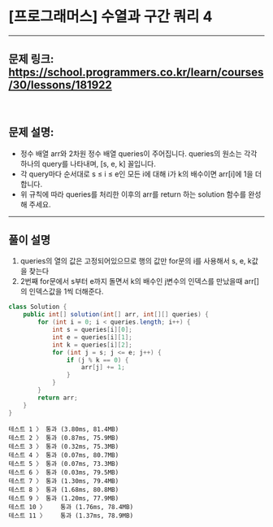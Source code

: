 # [프로그래머스] 수열과 구간 쿼리 4

---

## 문제 링크: https://school.programmers.co.kr/learn/courses/30/lessons/181922

<br>

## 문제 설명:

- 정수 배열 arr와 2차원 정수 배열 queries이 주어집니다. queries의 원소는 각각 하나의 query를 나타내며, [s, e, k] 꼴입니다.
- 각 query마다 순서대로 s ≤ i ≤ e인 모든 i에 대해 i가 k의 배수이면 arr[i]에 1을 더합니다.
- 위 규칙에 따라 queries를 처리한 이후의 arr를 return 하는 solution 함수를 완성해 주세요.
---

## 풀이 설명

1. queries의 열의 값은 고정되어있으므로 행의 값만 for문의 i를 사용해서 s, e, k값을 찾는다
2. 2번째 for문에서 s부터 e까지 돌면서 k의 배수인 j변수의 인덱스를 만났을때 arr[]의 인덱스값을 1씩 더해준다.


```java
class Solution {
    public int[] solution(int[] arr, int[][] queries) {
        for (int i = 0; i < queries.length; i++) {
            int s = queries[i][0];
            int e = queries[i][1];
            int k = queries[i][2];
            for (int j = s; j <= e; j++) {
                if (j % k == 0) {
                    arr[j] += 1;
                }
            }
        }
        return arr;
    }
}
```
```text
테스트 1 〉	통과 (3.80ms, 81.4MB)
테스트 2 〉	통과 (0.87ms, 75.9MB)
테스트 3 〉	통과 (0.32ms, 75.3MB)
테스트 4 〉	통과 (0.07ms, 80.7MB)
테스트 5 〉	통과 (0.07ms, 73.3MB)
테스트 6 〉	통과 (0.03ms, 79.5MB)
테스트 7 〉	통과 (1.30ms, 79.4MB)
테스트 8 〉	통과 (1.68ms, 80.8MB)
테스트 9 〉	통과 (1.20ms, 77.9MB)
테스트 10 〉	통과 (1.76ms, 78.4MB)
테스트 11 〉	통과 (1.37ms, 78.9MB)
```